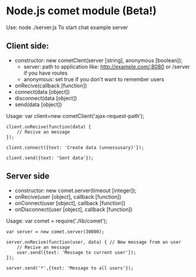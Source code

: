 # Node.js comet module (Beta!)

Use:
	node ./server.js
To start chat example server

## Client side:
* constructor: new cometClent(server [string], anonymous [boolean]);
	- server: path to application like: http://example.com/:8080 or /server if you have routes
	- anonymous: set true if you don't want to remember users
* onRecive(callback [function])
* connect(data [object])
* disconnect(data [object])
* send(data [object])

Usage:
	var client=new cometClient('ajax-request-path');
	
	client.onRecive(function(data) {
		// Recive an message
	});
	
	client.connect({text: 'Create data (unnessusary)'});
	
	client.send({text: 'Sent data'});
	
## Server side
* constructor: new comet.server(timeout [integer]);
* onRecive(user [object], callback [function])
* onConnect(user [object], callback [function])
* onDisconnect(user [object], callback [function])

Usage:
	var comet = require('./lib/comet');
	
	var server = new comet.server(30000);
	
	server.onRecive(function(user, data) { // New message from an user
		// Recive an message
		user.send({text: 'Message to current user'});
	});
	
	server.send('*',{text: 'Message to all users'});
